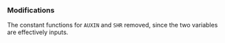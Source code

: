 ### Modifications

The constant functions for `AUXIN` and `SHR` removed, since the two variables are effectively inputs.